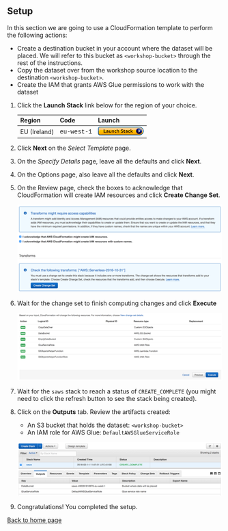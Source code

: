 ## Setup

In this section we are going to use a CloudFormation template to perform the following actions:  

* Create a destination bucket in your account where the dataset will be placed. We will refer to this bucket as `<workshop-bucket>` through the rest of the instructions.
* Copy the dataset over from the workshop source location to the destination  `<workshop-bucket>`. 
* Create the IAM that grants AWS Glue permissions to work with the dataset


1. Click the **Launch Stack** link below for the region of your choice.

	Region| Code | Launch
	------|------|-------
	EU (Ireland) | <span style="font-family:'Courier';">eu-west-1</span> | [![Launch stack in eu-west-1](../images/cfn-launch-stack.png)](https://console.aws.amazon.com/cloudformation/home?region=eu-west-1#/stacks/new?stackName=saws&templateURL=https://s3-eu-west-1.amazonaws.com/justdavid-serverless-analytics-workshop-eu-west-1/cfn/setup.yaml)

1. Click **Next** on the *Select Template* page.

1. On the *Specify Details* page, leave all the defaults and click **Next**.

1. On the Options page, also leave all the defaults and click **Next**.

1. On the Review page, check the boxes to acknowledge that CloudFormation will create IAM resources and click **Create Change Set**.

	![Acknowledge IAM Screenshot](../images/0a-cfn-create-change-set.png)
    
 
1. Wait for the change set to finish computing changes and click **Execute**

	![Execute Change Set Screenshot](../images/0b-cfn-execute-change-set.png)

1. Wait for the `saws` stack to reach a status of `CREATE_COMPLETE` (you might need to click the refresh button to see the stack being created). 

1. Click on the **Outputs** tab. Review the artifacts created: 
	* An S3 bucket that holds the dataset: `<workshop-bucket>`
	* An IAM role for AWS Glue: `DefaultAWSGlueServiceRole`

	![CloudFormation Outputs Screenshot](../images/0c-cfn-outputs.png)

1. Congratulations! You completed the setup. 

[Back to home page](../../)

